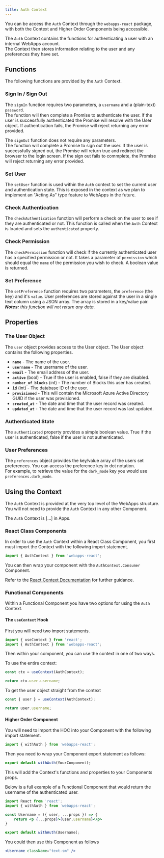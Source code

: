 ```yaml
---
title: Auth Context
---
```


You can be access the `Auth` Context through the `webapps-react` package, with both the Context and Higher Order Components being accessible.

The `Auth` Context contains the functions for authenticating a user with an internal WebApps account.<br />
The Context then stores information relating to the user and any preferences they have set.

## Functions
The following functions are provided by the `Auth` Context.

### Sign In / Sign Out
The `signIn` function requires two parameters, a `username` and a (plain-text) `password`.<br />
The function will then complete a Promise to authenticate the user. If the user is successfully authenticated the Promise will resolve with the User object.
If authentication fails, the Promise will reject returning any error provided.

The `signOut` function does not require any parameters.<br />
The function will complete a Promise to sign out the user. If the user is successfully signed out, the Promise will return true and redirect the browser to the login screen.
If the sign out fails to commplete, the Promise will reject returning any error provided.

### Set User
The `setUser` function is used within the `Auth` context to set the current user and authentication state. This is exposed in the context as we plan to implement an "Acting As" type feature to WebApps in the future.

### Check Authentication
The `checkAuthentication` function will perform a check on the user to see if they are authenticated or not. This function is called when the `Auth` Context is loaded and sets the `authenticated` property.

### Check Permission
The `checkPermission` function will check if the currently authenticated user has a specified permission or not. It takes a parameter of `permission` which should equal the `name` of the permission you wish to check. A boolean value is returned.

### Set Preference
The `setPreference` function requires two parameters, the `preference` (the key) and it's `value`. User preferences are stored against the user in a single text column using a JSON array. The array is stored in a key/value pair.<br />
_**Notes:** this function will not return any data._


## Properties

### The User Object
The `user` object provides access to the User object. The User object contains the following properties.

- **`name`** - The name of the user.<br />
- **`username`** - The username of the user.<br />
- **`email`** - The email address of the user.<br />
- **`active`** (bool) - True if the user is enabled, false if they are disabled.<br />
- **`number_of_blocks`** (int) - The number of Blocks this user has created.<br />
- **`id`** (int) - The database ID of the user.<br />
- **`provisioned`** - This will contain the Microsoft Azure Active Directory GUID if the user was provisioned.<br />
- **`created_at`** - The date and time that the user record was created.<br />
- **`updated_at`** - The date and time that the user record was last updated.

### Authenticated State
The `authenticated` property provides a simple boolean value. True if the user is authenticated, false if the user is not authenticated.

### User Preferences
The `preferences` object provides the key/value array of the users set preferences. You can access the preference key in dot notation.<br />
For example, to retrieve the value for the `dark_mode` key you would use `preferences.dark_mode`.

## Using the Context

The `Auth` Context is provided at the very top level of the WebApps structure. You will not need to provide the `Auth` Context in any other Component.

The `Auth` Context is [...] in Apps.

### React Class Components
In order to use the `Auth` Context within a React Class Component, you first must import the Context with the following import statement.
```jsx
import { AuthContext } from 'webapps-react';
```

You can then wrap your component with the `AuthContext.Consumer` Component.

Refer to the [React Context Documentation](https://reactjs.org/docs/context.html) for further guidance.

### Functional Components
Within a Functional Component you have two options for using the `Auth` Context.

#### The `useContext` Hook
First you will need two import statements.
```jsx
import { useContext } from 'react';
import { AuthContext } from 'webapps-react';
```

Then within your component, you can use the context in one of two ways.

To use the entire context:
```jsx
const ctx = useContext(AuthContext);

return ctx.user.username;
```

To get the user object straight from the context
```jsx
const { user } = useContext(AuthContext);

return user.username;
```

#### Higher Order Component
You will need to import the HOC into your Component with the following import statement.
```jsx
import { withAuth } from 'webapps-react';
```

Then you need to wrap your Component export statement as follows:
```jsx
export default withAuth(YourComponent);
```

This will add the Context's functions and properties to your Components props.

Below is a full example of a Functional Component that would return the username of the authenticated user.
```jsx
import React from 'react';
import { withAuth } from 'webapps-react';

const Username = ({ user, ...props }) => {
    return <p {...props}>{user.username}</p>
}

export default withAuth(Username);
```

You could then use this Component as follows
```jsx
<Username className="text-sm" />
```